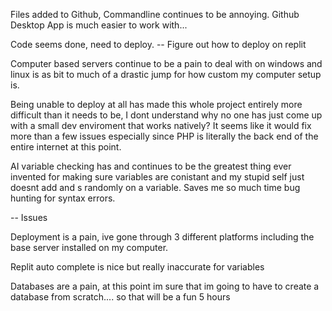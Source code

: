 Files added to Github, Commandline continues to be annoying. Github Desktop App is much easier to work with...

Code seems done, need to deploy. -- Figure out how to deploy on replit

Computer based servers continue to be a pain to deal with on windows and linux is as bit to much of a drastic jump for how custom my computer setup is. 

Being unable to deploy at all has made this whole project entirely more difficult than it needs to be, I dont understand why no one has just come up with a small dev enviroment that works natively? It seems like it would fix more than a few issues especially since PHP is literally the back end of the entire internet at this point. 

AI variable checking has and continues to be the greatest thing ever invented for making sure variables are conistant and my stupid self just doesnt add and s randomly on a variable. Saves me so much time bug hunting for syntax errors. 

-- Issues

Deployment is a pain, ive gone through 3 different platforms including the base server installed on my computer. 

Replit auto complete is nice but really inaccurate for variables 

Databases are a pain, at this point im sure that im going to have to create a database from scratch.... so that will be a fun 5 hours

